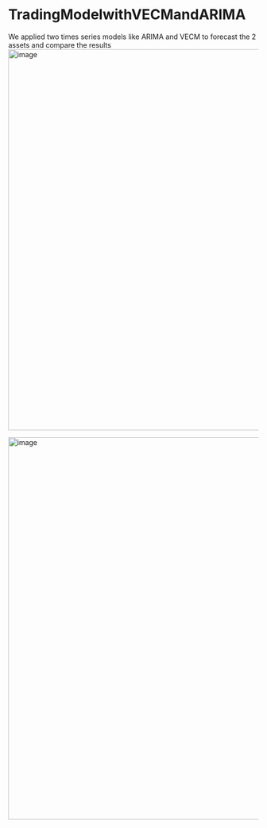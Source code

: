 # TradingModelwithVECMandARIMA
We applied two times series models like ARIMA and VECM to forecast the 2 assets and compare the results
<img width="767" alt="image" src="https://github.com/user-attachments/assets/c28e451c-80f3-46bc-a90f-2de4eef336ff">

<img width="770" alt="image" src="https://github.com/user-attachments/assets/ff05a299-c3af-40ef-b437-e551d995d5cc">




